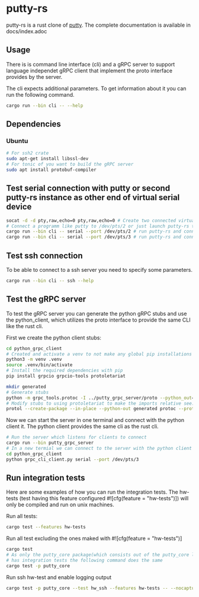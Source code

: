 # putty-rs

putty-rs is a rust clone of [putty](https://www.putty.org/).
The complete documentation is available in docs/index.adoc

## Usage

There is is command line interface (cli) and a gRPC server to support language independet gRPC client
that implement the proto interface provides by the server.

The cli expects additional parameters. To get information about it you can run the following command.

```bash
cargo run --bin cli -- --help
```

## Dependencies

### Ubuntu

```bash
# For ssh2 crate
sudo apt-get install libssl-dev
# For tonic of you want to build the gRPC server
sudo apt install protobuf-compiler
```

## Test serial connection with putty or second putty-rs instance as other end of virtual serial device

```bash
socat -d -d pty,raw,echo=0 pty,raw,echo=0 # Create two connected virtual serial devices e.g. /dev/pts/2 and /dev/pts/3
# Connect a programm like putty to /dev/pts/2 or just launch putty-rs twice
cargo run --bin cli -- serial --port /dev/pts/2 # run putty-rs and connect it to /dev/pts/2
cargo run --bin cli -- serial --port /dev/pts/3 # run putty-rs and connect it to /dev/pts/3
```

## Test ssh connection

To be able to connect to a ssh server you need to specify some parameters.

```bash
cargo run --bin cli -- ssh --help
```

## Test the gRPC server

To test the gRPC server you can generate the python gRPC stubs and use the python_client,
which utilizes the proto interface to provide the same CLI like the rust cli.

First we create the python client stubs:

```bash
cd python_grpc_client
# Created and activate a venv to not make any global pip installations
python3 -m venv .venv
source .venv/bin/activate
# Install the required dependencies with pip
pip install grpcio grpcio-tools protoletariat

mkdir generated
# Generate stubs
python -m grpc_tools.protoc -I ../putty_grpc_server/proto --python_out=generated --grpc_python_out=generated putty_interface.proto
# Modify stubs to using protoletariat to make the imports relative see: https://github.com/protocolbuffers/protobuf/issues/1491
protol --create-package --in-place --python-out generated protoc --proto-path=../putty_grpc_server/proto putty_interface.proto

```

Now we can start the server in one terminal and connect with the python client it.
The python client provides the same cli as the rust cli.

```bash
# Run the server which listens for clients to connect
cargo run --bin putty_grpc_server
# In a new termial we can connect to the server with the python client
cd python_grpc_client
python grpc_cli_client.py serial --port /dev/pts/3
```

## Run integration tests

Here are some examples of how you can run the integration tests.
The hw-tests (test having this feature configured #![cfg(feature = "hw-tests")])
will only be compiled and run on unix machines.

Run all tests:

```bash
cargo test --features hw-tests
```

Run all test excluding the ones maked with #![cfg(feature = "hw-tests")]

```bash
cargo test
# As only the putty_core package(which consists out of the putty_core lib crate and the tests binary crates)
# has integration tests the following command does the same
cargo test -p putty_core
```

Run ssh hw-test and enable logging output

```bash
cargo test -p putty_core --test hw_ssh --features hw-tests -- --nocapture
```
